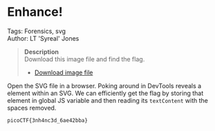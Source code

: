 # Enhance!

Tags: Forensics, svg<br>
Author: LT 'Syreal' Jones

> **Description**<br>
Download this image file and find the flag.
> * [Download image file](https://artifacts.picoctf.net/c/142/drawing.flag.svg)

Open the SVG file in a browser.
Poking around in DevTools reveals a <text> element within an SVG.
We can efficiently get the flag by storing that element in global JS variable and then reading its `textContent` with the spaces removed.

`picoCTF{3nh4nc3d_6ae42bba}`
